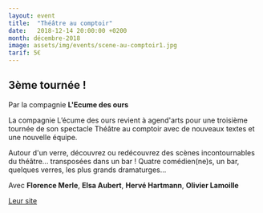 ```yaml
---
layout: event
title:  "Théâtre au comptoir"
date:   2018-12-14 20:00:00 +0200
month: décembre-2018
image: assets/img/events/scene-au-comptoir1.jpg
tarif: 5€
---
```


## 3ème tournée !

Par la compagnie **L'Ecume des ours**

La compagnie L’écume des ours revient à agend'arts pour une troisième tournée de son spectacle Théâtre au comptoir avec de nouveaux textes et une nouvelle équipe.

Autour d'un verre, découvrez ou redécouvrez des scènes incontournables du théâtre... transposées dans un bar ! Quatre comédien(ne)s, un bar, quelques verres, les plus grands dramaturges...

Avec **Florence Merle**, **Elsa Aubert**, **Hervé Hartmann**, **Olivier Lamoille**  

[Leur site](https://lecumedesours.wixsite.com/lecumedesours)
